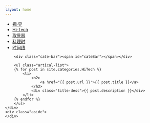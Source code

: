 ```yaml
---
layout: home
---
```


<div class="index-content col2">
    <div class="section">
        <ul class="artical-cate">
            <li><a href="/"><span>视·界</span></a></li>
            <li class="on"><a href="/hi-tech"><span>Hi-Tech</span></a></li>
            <li><a href="/viewfinder"><span>取景器</span></a></li>
            <li><a href="/cuisine"><span>料理时</span></a></li>
            <li><a href="/archive"><span>时间线</span></a></li>
        </ul>

        <div class="cate-bar"><span id="cateBar"></span></div>

        <ul class="artical-list">
        {% for post in site.categories.HiTech %}
            <li>
                <h2>
                    <a href="{{ post.url }}">{{ post.title }}</a>
                </h2>
                <div class="title-desc">{{ post.description }}</div>
            </li>
        {% endfor %}
        </ul>
    </div>
    <div class="aside">
    </div>
</div>
